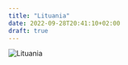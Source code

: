 ```yaml
---
title: "Lituania"
date: 2022-09-28T20:41:10+02:00
draft: true
---
```


![Lituania](https://viajes.nationalgeographic.com.es/medio/2015/01/07/hemis_2008403_500x333.jpg)